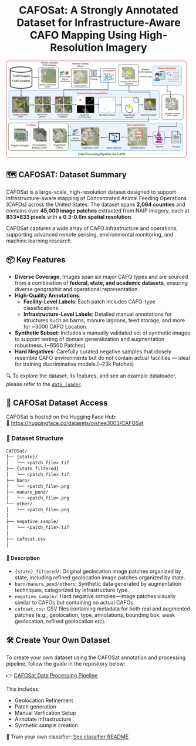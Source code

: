 <h1 align="center">CAFOSat: A Strongly Annotated Dataset for Infrastructure-Aware CAFO Mapping Using High-Resolution Imagery</h1>

![CAFOSat Overview](figures/Cafo_Pipeline_1.jpg)


## 🗺️ CAFOSAT: Dataset Summary

CAFOSat is a large-scale, high-resolution dataset designed to support infrastructure-aware mapping of Concentrated Animal Feeding Operations (CAFOs) across the United States. The dataset spans **2,064 counties** and contains over **45,000 image patches** extracted from NAIP imagery, each at **833×833 pixels** with a **0.3-0.6m spatial resolution**.

CAFOSat captures a wide array of CAFO infrastructure and operations, supporting advanced remote sensing, environmental monitoring, and machine learning research.

## 📦 Key Features

- **Diverse Coverage**: Images span six major CAFO types and are sourced from a combination of **federal, state, and academic datasets**, ensuring diverse geographic and operational representation.
- **High-Quality Annotations**:
  - **Facility-Level Labels**: Each patch includes CAFO-type classifications.
  - **Infrastructure-Level Labels**: Detailed manual annotations for structures such as barns, manure lagoons, feed storage, and more for ~3000 CAFO Location.
- **Synthetic Subset**: Includes a manually validated set of synthetic images to support testing of domain generalization and augmentation robustness. (~6500 Patches)
- **Hard Negatives**: Carefully curated negative samples that closely resemble CAFO environments but do not contain actual facilities — ideal for training discriminative models.(~23k Patches)

🔍 To explore the dataset, its features, and see an example dataloader, please refer to the [`data_loader`](https://github.com/oishee-hoque/CAFOSat/tree/main/data_loader).

## 📡 CAFOSat Dataset Access

CAFOSat is hosted on the Hugging Face Hub:  
🔗 https://huggingface.co/datasets/oishee3003/CAFOSat


### 📁 Dataset Structure

```text
CAFOSat/
├── {state}/
│   └── <patch_file>.tif
├── {state_filtered}
│   └── <patch_file>.tif
├── barn/
│   └── <patch_file>.png
├── manure_pond/
│   └── <patch_file>.png
└── other/
│   └── <patch_file>.png
│
├── negative_sample/
│   └── <patch_file>.tif
│
├── cafosat.csv
│  
```

#### 📝 Description

- `{state}_filtered/`: Original geolocation image patches organized by state, including refined geolocation image patches organized by state.
- `barn/manure_pond/others`: Synthetic data generated by augmentation techniques, categorized by infrastructure type.
- `negative_sample/`: Hard negative samples—image patches visually similar to CAFOs but containing no actual CAFOs.
- `cafosat.csv`: CSV files containing metadata for both real and augmented patches (e.g., geolocation, type, annotations, bounding box, weak geolocation, refined geolocation etc).


## 🛠️ Create Your Own Dataset

To create your own dataset using the CAFOSat annotation and processing pipeline, follow the guide in the repository below:

👉 [CAFOSat Data Processing Pipeline](https://github.com/oishee-hoque/CAFOSat/tree/main/data_prcosessing)

This includes:
- Geolocation Refinement
- Patch generation  
- Manual Verfication Setup  
- Annotate Infrastructure 
- Synthetic sample creation

🧠 Train your own classifier: [See classifier README](classifier/README.md)




